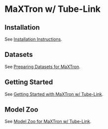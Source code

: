 # MaXTron w/ Tube-Link

## Installation

See [Installation Instructions](docs/INSTALL.md).

## Datasets

See [Preparing Datasets for MaXTron](docs/DATASET.md).

## Getting Started

See [Getting Started with MaXTron w/ Tube-Link](docs/TRAIN_EVALUATION_MODELS.md).

## Model Zoo

See [Model Zoo for MaXTron w/ Tube-Link](docs/MODEL_ZOO.md).
